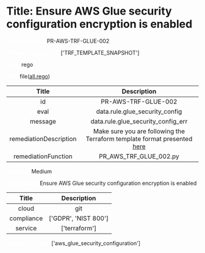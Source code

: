 



# Title: Ensure AWS Glue security configuration encryption is enabled


***<font color="white">Master Test Id:</font>*** PR-AWS-TRF-GLUE-002

***<font color="white">Master Snapshot Id:</font>*** ['TRF_TEMPLATE_SNAPSHOT']

***<font color="white">type:</font>*** rego

***<font color="white">rule:</font>*** file([all.rego])  
  
  
  
  

|Title|Description|
| :---: | :---: |
|id|PR-AWS-TRF-GLUE-002|
|eval|data.rule.glue_security_config|
|message|data.rule.glue_security_config_err|
|remediationDescription|Make sure you are following the Terraform template format presented <a href='https://registry.terraform.io/providers/hashicorp/aws/latest/docs/resources/glue_security_configuration' target='_blank'>here</a>|
|remediationFunction|PR_AWS_TRF_GLUE_002.py|


***<font color="white">Severity:</font>*** Medium

***<font color="white">Description:</font>*** Ensure AWS Glue security configuration encryption is enabled  
  
  

|Title|Description|
| :---: | :---: |
|cloud|git|
|compliance|['GDPR', 'NIST 800']|
|service|['terraform']|


***<font color="white">Resource Types:</font>*** ['aws_glue_security_configuration']


[all.rego]: https://github.com/prancer-io/prancer-compliance-test/tree/master/aws/terraform/all.rego
